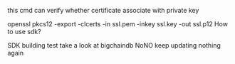 this cmd can verify whether certificate associate with private key

openssl pkcs12 -export -clcerts -in ssl.pem -inkey ssl.key -out ssl.p12
How to use sdk?

SDK
building test
take a look at bigchaindb
NoNO
keep updating
nothing again
